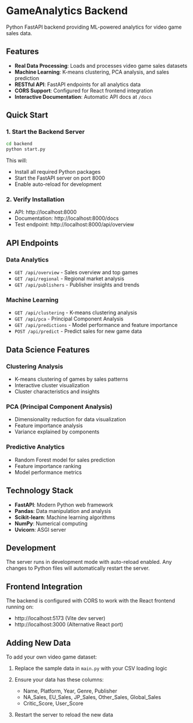
# GameAnalytics Backend

Python FastAPI backend providing ML-powered analytics for video game sales data.

## Features

- **Real Data Processing**: Loads and processes video game sales datasets
- **Machine Learning**: K-means clustering, PCA analysis, and sales prediction
- **RESTful API**: FastAPI endpoints for all analytics data
- **CORS Support**: Configured for React frontend integration
- **Interactive Documentation**: Automatic API docs at `/docs`

## Quick Start

### 1. Start the Backend Server

```bash
cd backend
python start.py
```

This will:
- Install all required Python packages
- Start the FastAPI server on port 8000
- Enable auto-reload for development

### 2. Verify Installation

- API: http://localhost:8000
- Documentation: http://localhost:8000/docs
- Test endpoint: http://localhost:8000/api/overview

## API Endpoints

### Data Analytics
- `GET /api/overview` - Sales overview and top games
- `GET /api/regional` - Regional market analysis
- `GET /api/publishers` - Publisher insights and trends

### Machine Learning
- `GET /api/clustering` - K-means clustering analysis
- `GET /api/pca` - Principal Component Analysis
- `GET /api/predictions` - Model performance and feature importance
- `POST /api/predict` - Predict sales for new game data

## Data Science Features

### Clustering Analysis
- K-means clustering of games by sales patterns
- Interactive cluster visualization
- Cluster characteristics and insights

### PCA (Principal Component Analysis)
- Dimensionality reduction for data visualization
- Feature importance analysis
- Variance explained by components

### Predictive Analytics
- Random Forest model for sales prediction
- Feature importance ranking
- Model performance metrics

## Technology Stack

- **FastAPI**: Modern Python web framework
- **Pandas**: Data manipulation and analysis
- **Scikit-learn**: Machine learning algorithms
- **NumPy**: Numerical computing
- **Uvicorn**: ASGI server

## Development

The server runs in development mode with auto-reload enabled. Any changes to Python files will automatically restart the server.

## Frontend Integration

The backend is configured with CORS to work with the React frontend running on:
- http://localhost:5173 (Vite dev server)
- http://localhost:3000 (Alternative React port)

## Adding New Data

To add your own video game dataset:

1. Replace the sample data in `main.py` with your CSV loading logic
2. Ensure your data has these columns:
   - Name, Platform, Year, Genre, Publisher
   - NA_Sales, EU_Sales, JP_Sales, Other_Sales, Global_Sales
   - Critic_Score, User_Score

3. Restart the server to reload the new data

